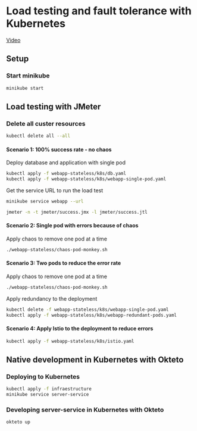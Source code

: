 # Load testing and fault tolerance with Kubernetes

[Video]()

## Setup

### Start minikube

``` bash
minikube start
```

## Load testing with JMeter

### Delete all custer resources

``` bash
kubectl delete all --all
```

#### Scenario 1: 100% success rate - no chaos

Deploy database and application with single pod

``` bash
kubectl apply -f webapp-stateless/k8s/db.yaml
kubectl apply -f webapp-stateless/k8s/webapp-single-pod.yaml
```

Get the service URL to run the load test

``` bash
minikube service webapp --url
```

``` bash
jmeter -n -t jmeter/success.jmx -l jmeter/success.jtl
```

#### Scenario 2: Single pod with errors because of chaos

Apply chaos to remove one pod at a time

``` bash
./webapp-stateless/chaos-pod-monkey.sh
```

#### Scenario 3: Two pods to reduce the error rate

Apply chaos to remove one pod at a time

``` bash
./webapp-stateless/chaos-pod-monkey.sh
```

Apply redundancy to the deployment

``` bash
kubectl delete -f webapp-stateless/k8s/webapp-single-pod.yaml
kubectl apply -f webapp-stateless/k8s/webapp-redundant-pods.yaml
```

#### Scenario 4: Apply Istio to the deployment to reduce errors

``` bash
kubectl apply -f webapp-stateless/k8s/istio.yaml
```

## Native development in Kubernetes with Okteto

### Deploying to Kubernetes  

``` bash
kubectl apply -f infraestructure
minikube service server-service
```

### Developing server-service in Kubernetes with Okteto

``` bash
okteto up
```
